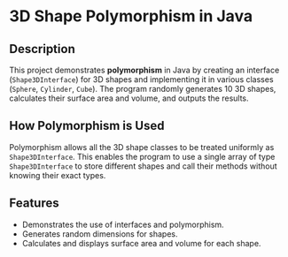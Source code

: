 # 3D Shape Polymorphism in Java

## Description
This project demonstrates **polymorphism** in Java by creating an interface (`Shape3DInterface`) for 3D shapes and implementing it in various classes (`Sphere`, `Cylinder`, `Cube`). The program randomly generates 10 3D shapes, calculates their surface area and volume, and outputs the results.

## How Polymorphism is Used
Polymorphism allows all the 3D shape classes to be treated uniformly as `Shape3DInterface`. This enables the program to use a single array of type `Shape3DInterface` to store different shapes and call their methods without knowing their exact types.

## Features
- Demonstrates the use of interfaces and polymorphism.
- Generates random dimensions for shapes.
- Calculates and displays surface area and volume for each shape.
